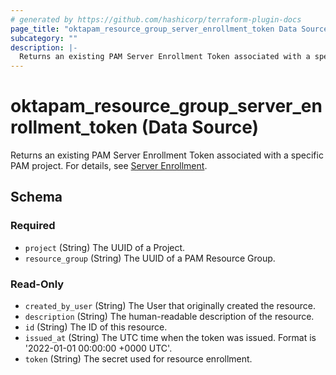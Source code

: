 ```yaml
---
# generated by https://github.com/hashicorp/terraform-plugin-docs
page_title: "oktapam_resource_group_server_enrollment_token Data Source - terraform-provider-oktapam"
subcategory: ""
description: |-
  Returns an existing PAM Server Enrollment Token associated with a specific PAM project. For details, see Server Enrollment https://help.okta.com/oie/en-us/content/topics/privileged-access/server-agent/pam-enroll-a-server.htm.
---
```


# oktapam_resource_group_server_enrollment_token (Data Source)

Returns an existing PAM Server Enrollment Token associated with a specific PAM project. For details, see [Server Enrollment](https://help.okta.com/oie/en-us/content/topics/privileged-access/server-agent/pam-enroll-a-server.htm).



<!-- schema generated by tfplugindocs -->
## Schema

### Required

- `project` (String) The UUID of a Project.
- `resource_group` (String) The UUID of a PAM Resource Group.

### Read-Only

- `created_by_user` (String) The User that originally created the resource.
- `description` (String) The human-readable description of the resource.
- `id` (String) The ID of this resource.
- `issued_at` (String) The UTC time when the token was issued. Format is '2022-01-01 00:00:00 +0000 UTC'.
- `token` (String) The secret used for resource enrollment.


